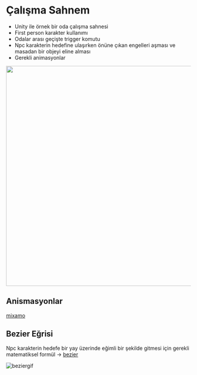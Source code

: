 # Çalışma Sahnem
+ Unity ile örnek bir oda çalışma sahnesi
+ First person karakter kullanımı
+ Odalar arası geçişte trigger komutu
+ Npc karakterin hedefine ulaşırken önüne çıkan engelleri aşması ve masadan bir objeyi eline alması
+ Gerekli animasyonlar

  

<img src="https://media.giphy.com/media/kHbTNqKSlnY8YnDv14/giphy.gif" width="600"/>

## Anismasyonlar 
   [mixamo](https://www.mixamo.com/)
   
## Bezier Eğrisi
   Npc karakterin hedefe bir yay üzerinde eğimli bir şekilde gitmesi için gerekli matematiksel formül
   -> [bezier](https://tr.wikipedia.org/wiki/B%C3%A9zier_e%C4%9Frisi)
   
  ![beziergif](https://tr.wikipedia.org/wiki/B%C3%A9zier_e%C4%9Frisi#/media/Dosya:B%C3%A9zier_3_big.gif)
   

